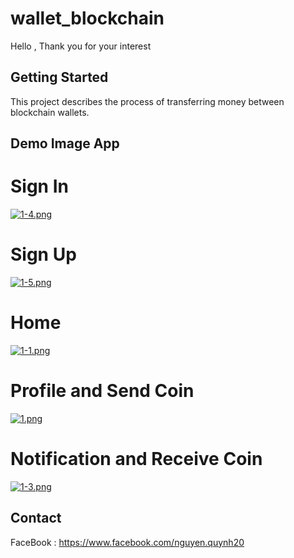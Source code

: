 # wallet_blockchain

Hello , Thank you for your interest

## Getting Started

This project describes the process of transferring money between blockchain wallets.

## Demo Image App
# Sign In
[![1-4.png](https://i.postimg.cc/dDcYJnt4/1-4.png)](https://postimg.cc/V0gTRqtC)
# Sign Up
[![1-5.png](https://i.postimg.cc/y6g3Yd8Z/1-5.png)](https://postimg.cc/c6WLFdYx)
# Home 
[![1-1.png](https://i.postimg.cc/VvCwy21J/1-1.png)](https://postimg.cc/H8dRXZrm)
# Profile and Send Coin 
[![1.png](https://i.postimg.cc/QdZHxG6k/1.png)](https://postimg.cc/XpxVQh6p)
# Notification and Receive Coin
[![1-3.png](https://i.postimg.cc/fTY3mrXW/1-3.png)](https://postimg.cc/dLttKn4g)

## Contact
FaceBook : https://www.facebook.com/nguyen.quynh20
